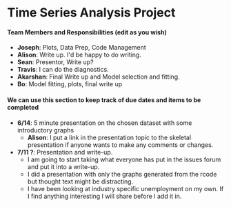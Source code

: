 # Time Series Analysis Project

#### Team Members and Responsibilities (edit as you wish)

- **Joseph**: Plots, Data Prep, Code Management
- **Alison**: Write up. I'd be happy to do writing.
- **Sean**: Presentor, Write up?
- **Travis**: I can do the diagnostics.
- **Akarshan**: Final Write up and Model selection and fitting.
- **Bo**: Model fitting, plots, final write up


#### We can use this section to keep track of due dates and items to be completed

- **6/14**: 5 minute presentation on the chosen dataset with some introductory graphs
    -  **Alison**: I put a link in the presentation topic to the skeletal presentation if anyone wants to make any comments or changes.
- **7/11 ?**: Presentation and write-up.
    - I am going to start taking what everyone has put in the issues forum and put it into a write-up. 
    - I did a presentation with only the graphs generated from the rcode but thought text might be distracting.
    - I have been looking at industry specific unemployment on my own. If I find anything interesting I will share before I add it in.
